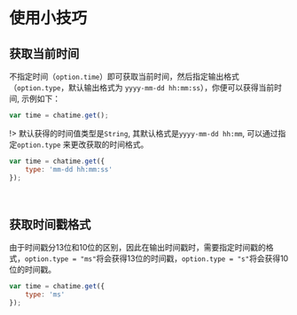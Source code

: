 # 使用小技巧

## 获取当前时间

不指定时间（`option.time`）即可获取当前时间，然后指定输出格式（`option.type`，默认输出格式为 `yyyy-mm-dd hh:mm:ss`），你便可以获得当前时间, 示例如下：


```js
var time = chatime.get();
```

!> 默认获得的时间值类型是`String`, 其默认格式是`yyyy-mm-dd hh:mm`, 可以通过指定`option.type` 来更改获取的时间格式。

```js
var time = chatime.get({
	type: 'mm-dd hh:mm:ss'
});
```


<br/>

## 获取时间戳格式

由于时间戳分13位和10位的区别，因此在输出时间戳时，需要指定时间戳的格式，`option.type = "ms"`将会获得13位的时间戳，`option.type = "s"`将会获得10位的时间戳。

```js
var time = chatime.get({
	type: 'ms'
});
```